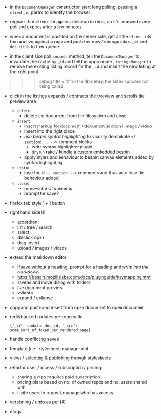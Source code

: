 
+ in the ``DocumentManager`` constructor, start long polling, 
  passing a ``client_id`` param to identify the browser

+ register that ``client_id`` against the repo in redis, so 
  it's renewed every poll and expires after a few minutes
  
+ when a document is updated on the server side, get all the
  ``client_id``s that are live against a repo and push the
  new / changed ``doc._id`` and ``doc.title`` to their queue

* in the client side poll ``success`` method, tell the 
  ``DocumentManager`` to invalidate the cache by ``_id``
  and tell the appropriate ``ListingsManager`` to remove
  the existing listing record for the ``_id`` and insert
  the new listing at the right point

>>> debug title = '#' in the db
>>> debug the listen success not being called

* click in the listings expands / contracts the treeview and scrolls the preview area

  * `delete`:
    * delete the document from the filesystem and close
  * `insert`:
    * insert markup for document / document section / image / video
    * insert into the right place
    * *use bespin syntax highlighting* to visually demarkate `<!-- section:... -->` comment blocks
      * write syntax highlighter plugin
      * `dryrun` rake / bundle a custom embedded bespin
    * apply styles and behaviour to bespin canvas elements added by syntax highlighting
  * `unpin`: 
    * lose the `<!-- section -->` comments and thus auto lose the behaviour added
  * `close`:
    + remove the UI elements
    * prompt for save?
* firefox tab style [ + ] button
* right hand side UI
  * accordion
  * list / tree / search
  * select
  * dblclick open
  * drag insert
  * upload / images / videos
* extend the markdown editor
  * if save without a heading, prompt for a heading and *write into the markdown*
  * https://bespin.mozillalabs.com/docs/pluginguide/keymapping.html
  * saveas and move dialog with folders
  * live document preview
  * validate
  * expand / collapse
* copy and paste and insert from open document to open document
* redis backed updates per repo with:

    `{'_id': updated_doc_id, '_src': some_sort_of_token_per_rendered_page}`

* handle conflicting saves
* template (i.e.: stylesheet) management
* views / selecting & publishing through stylesheets
* refactor user / access / subscription / pricing:
  * sharing a repo requires paid subscription
  * pricing plans based on no. of owned repos and no. users shared with
  * invite users to repos & manage who has access
* versioning / undo as per ([#][]) 
* etags

[#]: http://blog.couch.io/post/632718824/simple-document-versioning-with-couchdb
